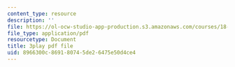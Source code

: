 ```yaml
---
content_type: resource
description: ''
file: https://ol-ocw-studio-app-production.s3.amazonaws.com/courses/18-01-single-variable-calculus-fall-2006/8966300c869180745de26475e50d4ce4_hjZhPczMkL4.pdf
file_type: application/pdf
resourcetype: Document
title: 3play pdf file
uid: 8966300c-8691-8074-5de2-6475e50d4ce4
---
```

